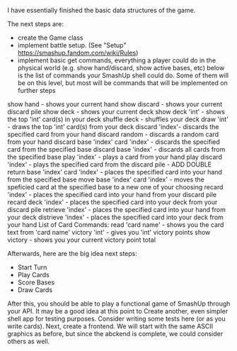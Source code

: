 I have essentially finished the basic data structures of the game. 

The next steps are:
- create the Game class
- implement battle setup. (See "Setup" https://smashup.fandom.com/wiki/Rules)
- implement basic get commands, everything a player could do in the physical world (e.g. show hand/discard, show active bases, etc) 
  below is the list of commands your SmashUp shell could do. Some of them will be on this level, but most will be commands that will
  be implemented on further steps

show hand - shows your current hand
show discard - shows your current discard pile
show deck - shows your current deck
show deck 'int' - shows the top 'int' card(s) in your deck
shuffle deck - shuffles your deck
draw 'int' - draws the top 'int' card(s) from your deck
discard 'index'- discards the specified card from your hand
discard random - discards a random card from your hand
discard base 'index' card 'index' - discards the specified card from the specified base
discard base 'index' - discards all cards from the specified base
play 'index' - plays a card from your hand
play discard 'index' - plays the specified card from the discard pile - ADD DOUBLE
return base 'index' card 'index' - places the specified card into your hand from the specified base
move base 'index' card 'index' - moves the speficied card at the specified base to a new one of your choosing
recard 'index' - places the specified card into your hand from your discard pile
recard deck 'index' - places the specified card into your deck from your discard pile
retrieve 'index' - places the specified card into your hand from your deck
distrieve 'index' - places the specified card into your deck from your hand
List of Card Commands:
read 'card name' - shows you the card text from 'card name'
victory 'int' - gives you 'int' victory points
show victory - shows you your current victory point total

Afterwards, here are the big idea next steps:

- Start Turn
- Play Cards
- Score Bases
- Draw Cards

After this, you should be able to play a functional game of SmashUp through your API. It may be a good idea at this point to
Create another, even simpler shell app for testing purposes. Consider writing some tests here (or as you write cards).
Next, create a frontend. We will start with the same ASCII graphics as before, but since the abckend is complete, we could
consider others as well.